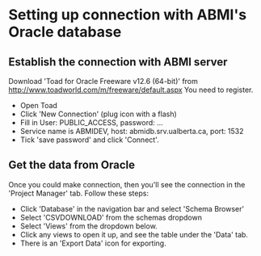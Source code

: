 # Setting up connection with ABMI's Oracle database

## Establish the connection with ABMI server

Download 'Toad for Oracle Freeware v12.6 (64-bit)' 
from http://www.toadworld.com/m/freeware/default.aspx
You need to register.

* Open Toad
* Click 'New Connection' (plug icon with a flash)
* Fill in User: PUBLIC_ACCESS, password: ...
* Service name is ABMIDEV, host: abmidb.srv.ualberta.ca, port: 1532
* Tick 'save password' and click 'Connect'.

## Get the data from Oracle

Once you could make connection, then you'll see the connection 
in the 'Project Manager' tab. Follow these steps:

* Click 'Database' in the navigation bar and select 'Schema Browser'
* Select 'CSVDOWNLOAD' from the schemas dropdown
* Select 'Views' from the dropdown below.
* Click any views to open it up, and see the table under the 'Data' tab.
* There is an 'Export Data' icon for exporting.
